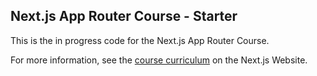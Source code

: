 ## Next.js App Router Course - Starter

This is the in progress code for the Next.js App Router Course.

For more information, see the [course curriculum](https://nextjs.org/learn) on the Next.js Website.
